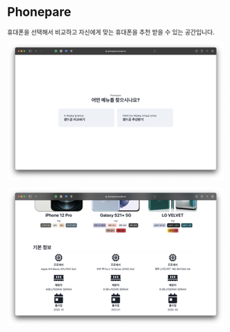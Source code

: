 # Phonepare

휴대폰을 선택해서 비교하고 자신에게 맞는 휴대폰을 추천 받을 수 있는 공간입니다.

![Main Page](./.github/assets/main.png)

![Compare Page](./.github/assets/compare.png)
